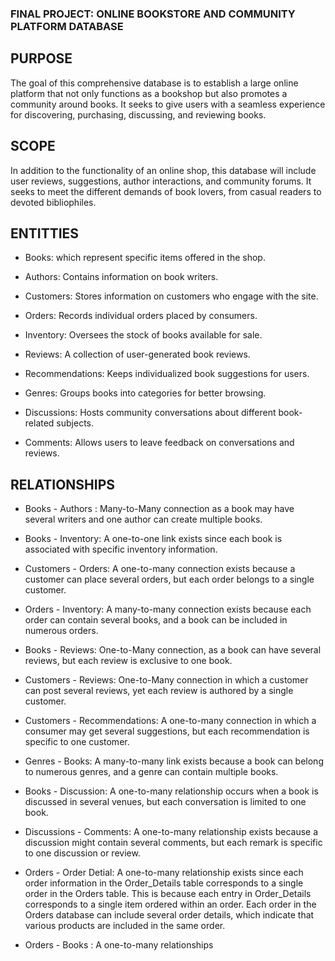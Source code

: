 ### FINAL PROJECT: ONLINE BOOKSTORE AND COMMUNITY PLATFORM DATABASE

## PURPOSE
The goal of this comprehensive database is to establish a large online platform that not only functions as a bookshop but also promotes a community around books. It seeks to give users with a seamless experience for discovering, purchasing, discussing, and reviewing books.

## SCOPE
In addition to the functionality of an online shop, this database will include user reviews, suggestions, author interactions, and community forums. It seeks to meet the different demands of book lovers, from casual readers to devoted bibliophiles.

## ENTITTIES
* Books: which represent specific items offered in the shop.

* Authors: Contains information on book writers.

* Customers: Stores information on customers who engage with the site.

* Orders: Records individual orders placed by consumers.

* Inventory: Oversees the stock of books available for sale.

* Reviews: A collection of user-generated book reviews.

* Recommendations: Keeps individualized book suggestions for users.

* Genres: Groups books into categories for better browsing.

* Discussions: Hosts community conversations about different book-related subjects.

* Comments: Allows users to leave feedback on conversations and reviews.

## RELATIONSHIPS

* Books - Authors : Many-to-Many connection as a book may have several writers and one author can create multiple books.

* Books - Inventory: A one-to-one link exists since each book is associated with specific inventory information.

* Customers - Orders: A one-to-many connection exists because a customer can place several orders, but each order belongs to a single customer.

* Orders - Inventory: A many-to-many connection exists because each order can contain several books, and a book can be included in numerous orders.

* Books - Reviews: One-to-Many connection, as a book can have several reviews, but each review is exclusive to one book.

* Customers - Reviews: One-to-Many connection in which a customer can post several reviews, yet each review is authored by a single customer.

* Customers - Recommendations: A one-to-many connection in which a consumer may get several suggestions, but each recommendation is specific to one customer.

* Genres - Books: A many-to-many link exists because a book can belong to numerous genres, and a genre can contain multiple books.

* Books - Discussion: A one-to-many relationship occurs when a book is discussed in several venues, but each conversation is limited to one book.

* Discussions - Comments: A one-to-many relationship exists because a discussion might contain several comments, but each remark is specific to one discussion or review.

* Orders - Order Detial: A one-to-many relationship exists since each order information in the Order_Details table corresponds to a single order in the Orders table. This is because each entry in Order_Details corresponds to a single item ordered within an order. Each order in the Orders database can include several order details, which indicate that various products are included in the same order.

* Orders - Books : A one-to-many relationships 




